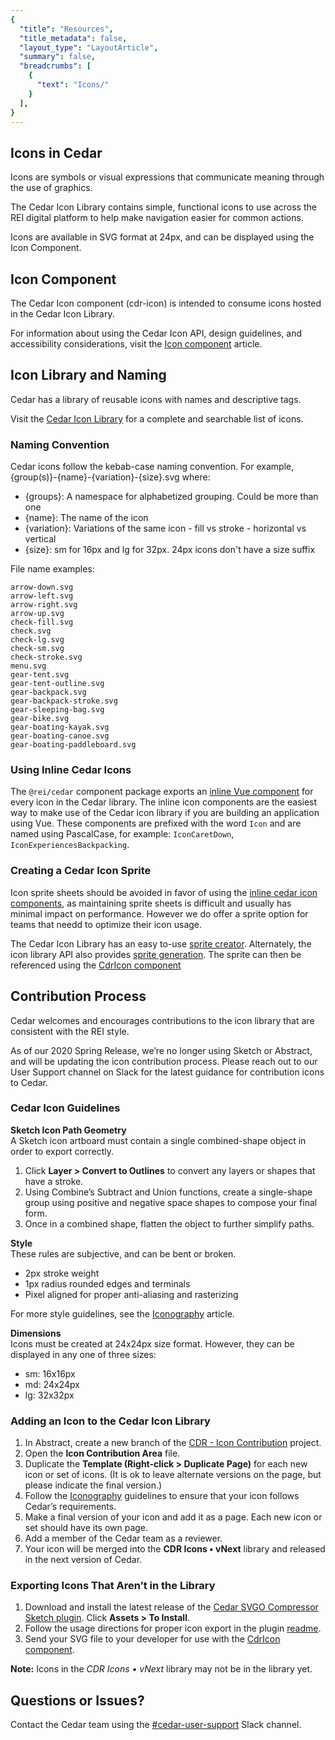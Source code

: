 ```yaml
---
{
  "title": "Resources",
  "title_metadata": false,
  "layout_type": "LayoutArticle",
  "summary": false,
  "breadcrumbs": [
    {
      "text": "Icons/"
    }
  ],
}
---
```


<cdr-doc-table-of-contents-shell parentSelector='h2' childSelector='h3'>

## Icons in Cedar

Icons are symbols or visual expressions that communicate meaning through the use of graphics.

The Cedar Icon Library contains simple, functional icons to use across the REI digital platform to help make navigation easier for common actions.

Icons are available in SVG format at 24px, and can be displayed using the Icon Component.

## Icon Component

The Cedar Icon component (cdr-icon) is intended to consume icons hosted in the Cedar Icon Library.

For information about using the Cedar Icon API, design guidelines, and accessibility considerations, visit the [Icon component](../../components/icon/) article.

## Icon Library and Naming
Cedar has a library of reusable icons with names and descriptive tags.

Visit the [Cedar Icon Library](https://rei.github.io/cedar-icons/#/) for a complete and searchable list of icons.

### Naming Convention

Cedar icons follow the kebab-case naming convention. For example, {group(s)}-{name}-{variation}-{size}.svg where:

- {groups}: A namespace for alphabetized grouping. Could be more than one
- {name}: The name of the icon
- {variation}: Variations of the same icon - fill vs stroke - horizontal vs vertical
- {size}: sm for 16px and lg for 32px. 24px icons don't have a size suffix

File name examples:

`arrow-down.svg`<br>
`arrow-left.svg`<br>
`arrow-right.svg`<br>
`arrow-up.svg`<br>
`check-fill.svg`<br>
`check.svg`<br>
`check-lg.svg`<br>
`check-sm.svg`<br>
`check-stroke.svg`<br>
`menu.svg`<br>
`gear-tent.svg`<br>
`gear-tent-outline.svg`<br>
`gear-backpack.svg`<br>
`gear-backpack-stroke.svg`<br>
`gear-sleeping-bag.svg`<br>
`gear-bike.svg`<br>
`gear-boating-kayak.svg`<br>
`gear-boating-canoe.svg`<br>
`gear-boating-paddleboard.svg`

### Using Inline Cedar Icons

The `@rei/cedar` component package exports an [inline Vue component](../../components/icon/#inline-icon-components) for every icon in the Cedar library. The inline icon components are the easiest way to make use of the Cedar icon library if you are building an application using Vue. These components are prefixed with the word `Icon` and are named using PascalCase, for example: `IconCaretDown`, `IconExperiencesBackpacking`.

### Creating a Cedar Icon Sprite

Icon sprite sheets should be avoided in favor of using the [inline cedar icon components](#using-inline-cedar-icons), as maintaining sprite sheets is difficult and usually has minimal impact on performance. However we do offer a sprite option for teams that needd to optimize their icon usage.

The Cedar Icon Library has an easy to-use [sprite creator](https://rei.github.io/cedar-icons/#/sprite). Alternately, the icon library API also provides [sprite generation](https://github.com/rei/cedar-icons#creating-a-custom-sprite). The sprite can then be referenced using the [CdrIcon component](../../components/icon/#svg-sprite)

## Contribution Process

Cedar welcomes and encourages contributions to the icon library that are consistent with the REI style.

<cdr-doc-alert icon="info">As of our 2020 Spring Release, we’re no longer using Sketch or Abstract, and will be updating the icon contribution process. Please reach out to our <cdr-link src="https://rei.slack.com/archives/CA58YCGN4">User Support</cdr-link> channel on Slack for the latest guidance for contribution icons to Cedar. </cdr-doc-alert>

### Cedar Icon Guidelines

**Sketch Icon Path Geometry**  
A Sketch icon artboard must contain a single combined-shape object in order to export correctly.

1. Click **Layer > Convert to Outlines** to convert any layers or shapes that have a stroke.
2. Using Combine’s Subtract and Union functions, create a single-shape group using positive and negative space shapes to compose your final form.
3. Once in a combined shape, flatten the object to further simplify paths.

**Style**  
These rules are subjective, and can be bent or broken.

- 2px stroke weight
- 1px radius rounded edges and terminals
- Pixel aligned for proper anti-aliasing and rasterizing

For more style guidelines, see the [Iconography](../../icons/iconography/) article.

**Dimensions**  
Icons must be created at 24x24px size format. However, they can be displayed in any one of three sizes:

- sm: 16x16px
- md: 24x24px
- lg: 32x32px

### Adding an Icon to the Cedar Icon Library

1. In Abstract, create a new branch of the [CDR - Icon Contribution](https://share.goabstract.com/99335c38-51ee-41c8-8454-38c2a70c4c7f) project.
2. Open the **Icon Contribution Area** file.
3. Duplicate the **Template (Right-click > Duplicate Page)** for each new icon or set of icons. (It is ok to leave alternate versions on the page, but please indicate the final version.)
4. Follow the [Iconography](../../icons/iconography/) guidelines to ensure that your icon follows Cedar’s requirements.
5. Make a final version of your icon and add it as a page. Each new icon or set should have its own page.
6. Add a member of the Cedar team as a reviewer.
7. Your icon will be merged into the **CDR Icons • vNext** library and released in the next version of Cedar.

### Exporting Icons That Aren’t in the Library

1. Download and install the latest release of the [Cedar SVGO Compressor Sketch plugin](https://github.com/rei/rei-cedar-sketch-svgo-compressor/releases/latest). Click **Assets > To Install**.
2. Follow the usage directions for proper icon export in the plugin [readme](https://github.com/rei/rei-cedar-sketch-svgo-compressor#cedar-svgo-compressor).
3. Send your SVG file to your developer for use with the [CdrIcon component](../../components/icon/).

**Note:** Icons in the _CDR Icons • vNext_ library may not be in the library yet.

## Questions or Issues?

Contact the Cedar team using the [#cedar-user-support](https://rei.slack.com/messages/CA58YCGN4) Slack channel.

</cdr-doc-table-of-contents-shell>
